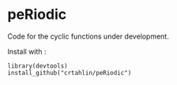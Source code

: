 peRiodic
===========

Code for the cyclic functions under development.

Install with :

```
library(devtools)
install_github("crtahlin/peRiodic")
```